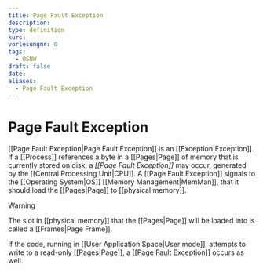 ```yaml
---
title: Page Fault Exception
description: 
type: definition
kurs: 
vorlesungnr: 0
tags:
  - OSNW
draft: false
date: 
aliases:
  - Page Fault Exception
---
```

# Page Fault Exception

[[Page Fault Exception|Page Fault Exception]] is an [[Exception|Exception]]. If a [[Process]] references a byte in a [[Pages|Page]] of memory that is currently stored on disk, a *[[Page Fault Exception]]* may occur, generated by the [[Central Processing Unit|CPU]]. A [[Page Fault Exception]] signals to the [[Operating System|OS]] [[Memory Management|MemMan]], that it should load the [[Pages|Page]] to [[physical memory]].

> [!Warning]  
> The slot in [[physical memory]] that the [[Pages|Page]] will be loaded into is called a [[Frames|Page Frame]].

If the code, running in [[User Application Space|User mode]], attempts to write to a read-only [[Pages|Page]], a [[Page Fault Exception]] occurs as well.